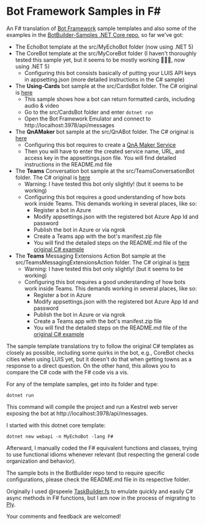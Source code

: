 # Bot Framework Samples in F#
An F# translation of [Bot Framework](https://dev.botframework.com/) sample templates and also some of the examples in the [BotBuilder-Samples .NET Core repo](https://github.com/microsoft/BotBuilder-Samples/tree/main/samples/csharp_dotnetcore), so far we've got:

* The EchoBot template at the src/MyEchoBot folder (now using .NET 5)
* The CoreBot template at the src/MyCoreBot folder (I haven't thoroughly tested this sample yet, but it seems to be mostly working 🤞🏽🙂, now using .NET 5)
  * Configuring this bot consists basically of putting your LUIS API keys in appsetting.json (more detailed instructions in the C# sample)
* The **Using-Cards** bot sample at the src/CardsBot folder. The C# original is [here](https://github.com/microsoft/BotBuilder-Samples/tree/main/samples/csharp_dotnetcore/06.using-cards)
  * This sample shows how a bot can return formatted cards, including audio & video
  * Go to the src/CardsBot folder and enter `dotnet run`
  * Open the Bot Framework Emulator and connect to http://localhost:3978/api/messages
* The **QnAMaker** bot sample at the src/QnABot folder. The C# original is [here](https://github.com/microsoft/BotBuilder-Samples/tree/main/samples/csharp_dotnetcore/11.qnamaker)
  * Configuring this bot requires to create a [QnA Maker Service](https://www.qnamaker.ai/)
  * Then you will have to enter the created service name, URL, and access key in the appsettings.json file. You will find detailed instructions in the README.md file
* The **Teams** Conversation bot sample at the src/TeamsConversationBot folder. The C# original is [here](https://github.com/microsoft/BotBuilder-Samples/tree/main/samples/csharp_dotnetcore/57.teams-conversation-bot)
  * Warning: I have tested this bot only slightly! (but it seems to be working)
  * Configuring this bot requires a good understanding of how bots work inside Teams. This demands working in several places, like so:
    *  Register a bot in Azure
    *  Modify appsettings.json with the registered bot Azure App Id and password
    *  Publish the bot in Azure or via ngrok
    *  Create a Teams app with the bot's manifest.zip file
    *  You will find the detailed steps on the README.md file of the [original C# example](https://github.com/microsoft/BotBuilder-Samples/tree/main/samples/csharp_dotnetcore/57.teams-conversation-bot)
 * The **Teams** Messaging Extensions Action Bot sample at the src/TeamsMessagingExtensionsAction folder. The C# original is [here](https://github.com/microsoft/BotBuilder-Samples/tree/main/samples/csharp_dotnetcore/51.teams-messaging-extensions-action)
   * Warning: I have tested this bot only slightly! (but it seems to be working)
    * Configuring this bot requires a good understanding of how bots work inside Teams. This demands working in several places, like so:
      *  Register a bot in Azure
      *  Modify appsettings.json with the registered bot Azure App Id and password
      *  Publish the bot in Azure or via ngrok
      *  Create a Teams app with the bot's manifest.zip file
      *  You will find the detailed steps on the README.md file of the [original C# example](https://github.com/microsoft/BotBuilder-Samples/tree/main/samples/csharp_dotnetcore/51.teams-messaging-extensions-action)
  
The sample template translations try to follow the original C# templates as closely as possible, including some quirks in the bot, e.g., CoreBot checks cities when using LUIS yet, but it doesn't do that when getting towns as a response to a direct question. On the other hand, this allows you to compare the C# code with the F# code vis a vis.

For any of the template samples, get into its folder and type:

    dotnet run

This command will compile the project and run a Kestrel web server exposing the bot at http://localhost:3978/api/messages.

I started with this dotnet core template:

    dotnet new webapi -n MyEchoBot -lang F#

Afterward, I manually coded the F# equivalent functions and classes, trying to use functional idioms whenever relevant (but respecting the general code organization and behavior).

The sample bots in the BotBuilder repo tend to require specific configurations, please check the README.md file in its respective folder.

Originally I used @rspeele [TaskBuilder.fs](https://github.com/rspeele/TaskBuilder.fs) to emulate quickly and easily C# async methods in F# functions, but I am now in the process of migrating to [Ply](https://github.com/crowded/ply).

Your comments and feedback are welcomed!
